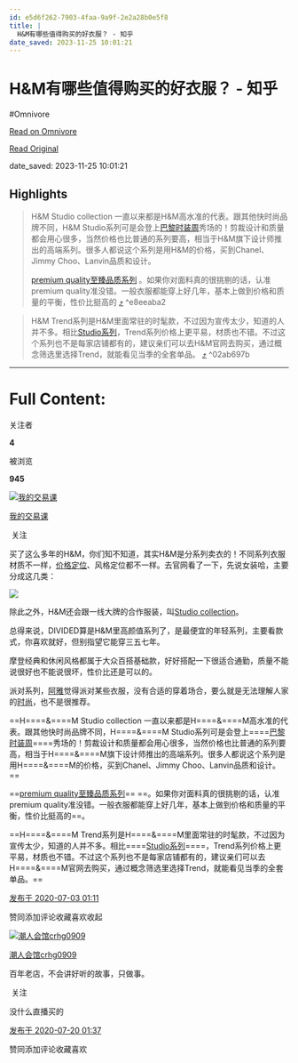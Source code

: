 ```yaml
---
id: e5d6f262-7903-4faa-9a9f-2e2a28b0e5f8
title: |
  H&M有哪些值得购买的好衣服？ - 知乎
date_saved: 2023-11-25 10:01:21
---
```


# H&M有哪些值得购买的好衣服？ - 知乎
#Omnivore

[Read on Omnivore](https://omnivore.app/me/https-www-zhihu-com-question-404699900-answer-1315954049-18c06ffc5c9)

[Read Original](https://www.zhihu.com/question/404699900/answer/1315954049)

date_saved: 2023-11-25 10:01:21


## Highlights

> H&M Studio collection 一直以来都是H&M高水准的代表。跟其他快时尚品牌不同，H&M Studio系列可是会登上[巴黎时装周](https://www.zhihu.com/search?q=%E5%B7%B4%E9%BB%8E%E6%97%B6%E8%A3%85%E5%91%A8&search%5Fsource=Entity&hybrid%5Fsearch%5Fsource=Entity&hybrid%5Fsearch%5Fextra=%7B%22sourceType%22%3A%22answer%22%2C%22sourceId%22%3A1315954049%7D)秀场的！剪裁设计和质量都会用心很多，当然价格也比普通的系列要高，相当于H&M旗下设计师推出的高端系列。很多人都说这个系列是用H&M的价格，买到Chanel、Jimmy Choo、Lanvin品质和设计。
> 
> [premium quality至臻品质系列](https://www.zhihu.com/search?q=premium%20quality%E8%87%B3%E8%87%BB%E5%93%81%E8%B4%A8%E7%B3%BB%E5%88%97&search%5Fsource=Entity&hybrid%5Fsearch%5Fsource=Entity&hybrid%5Fsearch%5Fextra=%7B%22sourceType%22%3A%22answer%22%2C%22sourceId%22%3A1315954049%7D) 。如果你对面料真的很挑剔的话，认准premium quality准没错。一般衣服都能穿上好几年，基本上做到价格和质量的平衡，性价比挺高的 [⤴️](https://omnivore.app/me/https-www-zhihu-com-question-404699900-answer-1315954049-18c06ffc5c9#e8eeaba2-1be0-4bc8-bf86-c55841ed8927)  ^e8eeaba2

> H&M Trend系列是H&M里面常驻的时髦款，不过因为宣传太少，知道的人并不多。相比[Studio系列](https://www.zhihu.com/search?q=Studio%E7%B3%BB%E5%88%97&search%5Fsource=Entity&hybrid%5Fsearch%5Fsource=Entity&hybrid%5Fsearch%5Fextra=%7B%22sourceType%22%3A%22answer%22%2C%22sourceId%22%3A1315954049%7D)，Trend系列价格上更平易，材质也不错。不过这个系列也不是每家店铺都有的，建议亲们可以去H&M官网去购买，通过概念筛选里选择Trend，就能看见当季的全套单品。 [⤴️](https://omnivore.app/me/https-www-zhihu-com-question-404699900-answer-1315954049-18c06ffc5c9#02ab697b-abda-42b1-9b2e-525821bf4b26)  ^02ab697b


--- 

# Full Content: 

关注者

**4**

被浏览

**945**

[![我的交易课](https://proxy-prod.omnivore-image-cache.app/0x0,sx9ne10OpfYU1nOj70BuzP6W6aXX-LIbKlOVxr_Zdp0o/https://pica.zhimg.com/v2-b79d5d6cf32a12fe45776eb38a83e978_l.jpg?source=2c26e567)](https://www.zhihu.com/people/wo-de-jiao-yi-ke)

[我的交易课](https://www.zhihu.com/people/wo-de-jiao-yi-ke)

​ 关注

买了这么多年的H&M，你们知不知道，其实H&M是分系列卖衣的！不同系列衣服材质不一样，[价格定位](https://www.zhihu.com/search?q=%E4%BB%B7%E6%A0%BC%E5%AE%9A%E4%BD%8D&search%5Fsource=Entity&hybrid%5Fsearch%5Fsource=Entity&hybrid%5Fsearch%5Fextra=%7B%22sourceType%22%3A%22answer%22%2C%22sourceId%22%3A1315954049%7D)、风格定位都不一样。去官网看了一下，先说女装哈，主要分成这几类：

![](https://proxy-prod.omnivore-image-cache.app/640x356,sv_pWRMNwiS_iSi0MAcnRdCdE03HdhKuTNJ69MCviNE8/https://picx.zhimg.com/50/v2-fb2db9343cf8c4dafbe773299c7450c5_720w.jpg?source=2c26e567)

除此之外，H&M还会跟一线大牌的合作服装，叫[Studio collection](https://www.zhihu.com/search?q=Studio%20collection&search%5Fsource=Entity&hybrid%5Fsearch%5Fsource=Entity&hybrid%5Fsearch%5Fextra=%7B%22sourceType%22%3A%22answer%22%2C%22sourceId%22%3A1315954049%7D)。

总得来说，DIVIDED算是H&M里高颜值系列了，是最便宜的年轻系列，主要看款式，你喜欢就好，但别指望它能穿三五七年。

摩登经典和休闲风格都属于大众百搭基础款，好好搭配一下很适合通勤，质量不能说很好也不能说很坏，性价比还是可以的。

派对系列，[阿雅](https://www.zhihu.com/search?q=%E9%98%BF%E9%9B%85&search%5Fsource=Entity&hybrid%5Fsearch%5Fsource=Entity&hybrid%5Fsearch%5Fextra=%7B%22sourceType%22%3A%22answer%22%2C%22sourceId%22%3A1315954049%7D)觉得派对某些衣服，没有合适的穿着场合，要么就是无法理解人家的[时尚](https://www.zhihu.com/search?q=%E6%97%B6%E5%B0%9A&search%5Fsource=Entity&hybrid%5Fsearch%5Fsource=Entity&hybrid%5Fsearch%5Fextra=%7B%22sourceType%22%3A%22answer%22%2C%22sourceId%22%3A1315954049%7D)，也不是很推荐。

==H====&amp;====M Studio collection 一直以来都是H====&amp;====M高水准的代表。跟其他快时尚品牌不同，H====&amp;====M Studio系列可是会登上====[巴黎时装周](https://www.zhihu.com/search?q=%E5%B7%B4%E9%BB%8E%E6%97%B6%E8%A3%85%E5%91%A8&search%5Fsource=Entity&hybrid%5Fsearch%5Fsource=Entity&hybrid%5Fsearch%5Fextra=%7B%22sourceType%22%3A%22answer%22%2C%22sourceId%22%3A1315954049%7D)====秀场的！剪裁设计和质量都会用心很多，当然价格也比普通的系列要高，相当于H====&amp;====M旗下设计师推出的高端系列。很多人都说这个系列是用H====&amp;====M的价格，买到Chanel、Jimmy Choo、Lanvin品质和设计。==

==[premium quality至臻品质系列](https://www.zhihu.com/search?q=premium%20quality%E8%87%B3%E8%87%BB%E5%93%81%E8%B4%A8%E7%B3%BB%E5%88%97&search%5Fsource=Entity&hybrid%5Fsearch%5Fsource=Entity&hybrid%5Fsearch%5Fextra=%7B%22sourceType%22%3A%22answer%22%2C%22sourceId%22%3A1315954049%7D)== ==。如果你对面料真的很挑剔的话，认准premium quality准没错。一般衣服都能穿上好几年，基本上做到价格和质量的平衡，性价比挺高的==。

==H====&amp;====M Trend系列是H====&amp;====M里面常驻的时髦款，不过因为宣传太少，知道的人并不多。相比====[Studio系列](https://www.zhihu.com/search?q=Studio%E7%B3%BB%E5%88%97&search%5Fsource=Entity&hybrid%5Fsearch%5Fsource=Entity&hybrid%5Fsearch%5Fextra=%7B%22sourceType%22%3A%22answer%22%2C%22sourceId%22%3A1315954049%7D)====，Trend系列价格上更平易，材质也不错。不过这个系列也不是每家店铺都有的，建议亲们可以去H====&amp;====M官网去购买，通过概念筛选里选择Trend，就能看见当季的全套单品。==

[发布于 2020-07-03 01:11](https://www.zhihu.com/question/404699900/answer/1315954049)

​赞同​​添加评论​收藏​喜欢收起​

[![潮人会馆crhg0909](https://proxy-prod.omnivore-image-cache.app/0x0,sj18MzXNjvt1gwNLvdx6zIrSF1JUNIPYvyqvfL_MF77c/https://pic1.zhimg.com/v2-e564de48da5dfc1502b2b7f76afbb1ba_l.jpg?source=1def8aca)](https://www.zhihu.com/people/chao-ren-hui-guan-crhg0909-43)

[潮人会馆crhg0909](https://www.zhihu.com/people/chao-ren-hui-guan-crhg0909-43)

百年老店，不会讲好听的故事，只做事。

​ 关注

没什么直播买的

[发布于 2020-07-20 01:37](https://www.zhihu.com/question/404699900/answer/1349103451)

​赞同​​添加评论​收藏​喜欢
